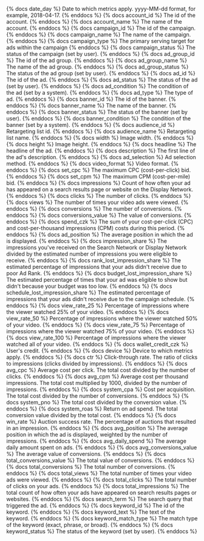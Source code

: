 {% docs date_day %} Date to which metrics apply. yyyy-MM-dd format, for example, 2018-04-17. {% enddocs %}
{% docs account_id %} The id of the account. {% enddocs %}
{% docs account_name %} The name of the account. {% enddocs %}
{% docs campaign_id %} The id of the campaign. {% enddocs %}
{% docs campaign_name %} The name of the campaign. {% enddocs %}
{% docs campaign_type %} The primary serving target for ads within the campaign {% enddocs %}
{% docs campaign_status %} The status of the campaign (set by user). {% enddocs %}
{% docs ad_group_id %} The id of the ad group. {% enddocs %}
{% docs ad_group_name %} The name of the ad group. {% enddocs %}
{% docs ad_group_status %} The status of the ad group (set by user). {% enddocs %}
{% docs ad_id %} The id of the ad. {% enddocs %}
{% docs ad_status %} The status of the ad (set by user). {% enddocs %}
{% docs ad_condition %} The condition of the ad (set by a system). {% enddocs %}
{% docs ad_type %} The type of ad. {% enddocs %}
{% docs banner_id %} The id of the banner. {% enddocs %}
{% docs banner_name %} The name of the banner. {% enddocs %}
{% docs banner_status %} The status of the banner (set by user). {% enddocs %}
{% docs banner_condition %} The condition of the banner (set by a system). {% enddocs %}
{% docs audience_id %} Retargeting list id. {% enddocs %}
{% docs audience_name %} Retargeting list name. {% enddocs %}
{% docs width %} Image width. {% enddocs %}
{% docs height %} Image height. {% enddocs %}
{% docs headline %} The headline of the ad. {% enddocs %}
{% docs description %} The first line of the ad's description. {% enddocs %}
{% docs ad_selection %} Ad selection method. {% enddocs %}
{% docs video_format %} Video format. {% enddocs %}
{% docs set_cpc %} The maximum CPC (cost-per-click) bid. {% enddocs %}
{% docs set_cpm %} The maximum CPM (cost-per-mile) bid. {% enddocs %}
{% docs impressions %} Count of how often your ad has appeared on a search results page or website on the Display Network. {% enddocs %}
{% docs clicks %} The number of clicks. {% enddocs %}
{% docs views %} The number of times your video ads were viewed. {% enddocs %}
{% docs conversions %} The number of conversions. {% enddocs %}
{% docs conversions_value %} The value of conversions. {% enddocs %}
{% docs spend_czk %} The sum of your cost-per-click (CPC) and cost-per-thousand impressions (CPM) costs during this period. {% enddocs %}
{% docs ad_position %} The average position in which the ad is displayed. {% enddocs %}
{% docs impression_share %} The impressions you've received on the Search Network or Display Network divided by the estimated number of impressions you were eligible to receive. {% enddocs %}
{% docs rank_lost_impression_share %} The estimated percentage of impressions that your ads didn't receive due to poor Ad Rank. {% enddocs %}
{% docs budget_lost_impression_share %} The estimated percentage of times that your ad was eligible to show but didn't because your budget was too low. {% enddocs %}
{% docs schedule_lost_impression_share %} The estimated percentage of impressions that your ads didn't receive due to the campaign schedule. {% enddocs %}
{% docs view_rate_25 %} Percentage of impressions where the viewer watched 25% of your video. {% enddocs %}
{% docs view_rate_50 %} Percentage of impressions where the viewer watched 50% of your video. {% enddocs %}
{% docs view_rate_75 %} Percentage of impressions where the viewer watched 75% of your video. {% enddocs %}
{% docs view_rate_100 %} Percentage of impressions where the viewer watched all of your video. {% enddocs %}
{% docs wallet_credit_czk %} User's credit. {% enddocs %}
{% docs device %} Device to which metrics apply. {% enddocs %}
{% docs ctr %} Click-through rate. The ratio of clicks to impressions (clicks divided by impressions). {% enddocs %}
{% docs avg_cpc %} Average cost per click. The total cost divided by the number of clicks. {% enddocs %}
{% docs avg_cpm %} Average cost per thousand impressions. The total cost multiplied by 1000, divided by the number of impressions. {% enddocs %}
{% docs system_cpa %} Cost per acquisition. The total cost divided by the number of conversions. {% enddocs %}
{% docs system_pno %} The total cost divided by the conversion value. {% enddocs %}
{% docs system_roas %} Return on ad spend. The total conversion value divided by the total cost. {% enddocs %}
{% docs win_rate %} Auction success rate. The percentage of auctions that resulted in an impression. {% enddocs %}
{% docs avg_position %} The average position in which the ad is displayed, weighted by the number of impressions. {% enddocs %}
{% docs avg_daily_spend %} The average daily amount spent on ads. {% enddocs %}
{% docs avg_conversions_value %} The average value of conversions. {% enddocs %}
{% docs total_conversions_value %} The total value of conversions. {% enddocs %}
{% docs total_conversions %} The total number of conversions. {% enddocs %}
{% docs total_views %} The total number of times your video ads were viewed. {% enddocs %}
{% docs total_clicks %} The total number of clicks on your ads. {% enddocs %}
{% docs total_impressions %} The total count of how often your ads have appeared on search results pages or websites. {% enddocs %}
{% docs search_term %} The search query that triggered the ad. {% enddocs %}
{% docs keyword_id %} The id of the keyword. {% enddocs %}
{% docs keyword_text %} The text of the keyword. {% enddocs %}
{% docs keyword_match_type %} The match type of the keyword (exact, phrase, or broad). {% enddocs %}
{% docs keyword_status %} The status of the keyword (set by user). {% enddocs %}